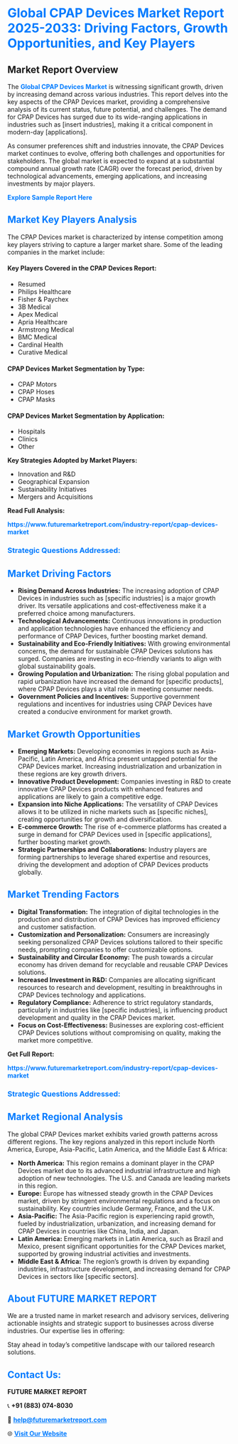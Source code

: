 <h1 style="color: #007BFF;">Global CPAP Devices Market Report 2025-2033: Driving Factors, Growth Opportunities, and Key Players</h1>

<section id="overview">
<h2>Market Report Overview</h2>
<p>The <a href="https://www.futuremarketreport.com/industry-report/cpap-devices-market" style="color: #007BFF; text-decoration: none;"><strong>Global CPAP Devices Market</strong></a> is witnessing significant growth, driven by increasing demand across various industries. This report delves into the key aspects of the CPAP Devices market, providing a comprehensive analysis of its current status, future potential, and challenges. The demand for CPAP Devices has surged due to its wide-ranging applications in industries such as [insert industries], making it a critical component in modern-day [applications].</p>
<p>As consumer preferences shift and industries innovate, the CPAP Devices market continues to evolve, offering both challenges and opportunities for stakeholders. The global market is expected to expand at a substantial compound annual growth rate (CAGR) over the forecast period, driven by technological advancements, emerging applications, and increasing investments by major players.</p>
</section>

<section id="overview">
<p><a href="https://www.futuremarketreport.com/request-sample/reportId=89467" style="color: #007BFF; text-decoration: none;"><strong>Explore Sample Report Here</strong></a></p>
</section>

<section id="key-players">
<h2 style="color: #007BFF;">Market Key Players Analysis</h2>
<p>The CPAP Devices market is characterized by intense competition among key players striving to capture a larger market share. Some of the leading companies in the market include:</p>
<h4>Key Players Covered in the CPAP Devices Report:</h4>
<ul><li>Resumed</li><li>Philips Healthcare</li><li>Fisher &amp; Paychex</li><li>3B Medical</li><li>Apex Medical</li><li>Apria Healthcare</li><li>Armstrong Medical</li><li>BMC Medical</li><li>Cardinal Health</li><li>Curative Medical</li></ul>
<h4>CPAP Devices Market Segmentation by Type:</h4>
<ul><li>CPAP Motors</li><li>CPAP Hoses</li><li>CPAP Masks</li></ul>

<h4>CPAP Devices Market Segmentation by Application:</h4>
<ul><li>Hospitals</li><li>Clinics</li><li>Other</li></ul>
<p><strong>Key Strategies Adopted by Market Players:</strong></p>
<ul>
<li>Innovation and R&D</li>
<li>Geographical Expansion</li>
<li>Sustainability Initiatives</li>
<li>Mergers and Acquisitions</li>
</ul>
</section>

<section>
<p><strong>Read Full Analysis: </strong></p><a href="https://www.futuremarketreport.com/industry-report/cpap-devices-market" style="color: #007BFF; text-decoration: none;"><strong>https://www.futuremarketreport.com/industry-report/cpap-devices-market</strong></a>
<h3 style="color: #007BFF;">Strategic Questions Addressed:</h3>
</section>

<section id="driving-factors">
<h2 style="color: #007BFF;">Market Driving Factors</h2>
<ul>
<li><strong>Rising Demand Across Industries:</strong> The increasing adoption of CPAP Devices in industries such as [specific industries] is a major growth driver. Its versatile applications and cost-effectiveness make it a preferred choice among manufacturers.</li>
<li><strong>Technological Advancements:</strong> Continuous innovations in production and application technologies have enhanced the efficiency and performance of CPAP Devices, further boosting market demand.</li>
<li><strong>Sustainability and Eco-Friendly Initiatives:</strong> With growing environmental concerns, the demand for sustainable CPAP Devices solutions has surged. Companies are investing in eco-friendly variants to align with global sustainability goals.</li>
<li><strong>Growing Population and Urbanization:</strong> The rising global population and rapid urbanization have increased the demand for [specific products], where CPAP Devices plays a vital role in meeting consumer needs.</li>
<li><strong>Government Policies and Incentives:</strong> Supportive government regulations and incentives for industries using CPAP Devices have created a conducive environment for market growth.</li>
</ul>
</section>

<section id="growth-opportunities">
<h2 style="color: #007BFF;">Market Growth Opportunities</h2>
<ul>
<li><strong>Emerging Markets:</strong> Developing economies in regions such as Asia-Pacific, Latin America, and Africa present untapped potential for the CPAP Devices market. Increasing industrialization and urbanization in these regions are key growth drivers.</li>
<li><strong>Innovative Product Development:</strong> Companies investing in R&D to create innovative CPAP Devices products with enhanced features and applications are likely to gain a competitive edge.</li>
<li><strong>Expansion into Niche Applications:</strong> The versatility of CPAP Devices allows it to be utilized in niche markets such as [specific niches], creating opportunities for growth and diversification.</li>
<li><strong>E-commerce Growth:</strong> The rise of e-commerce platforms has created a surge in demand for CPAP Devices used in [specific applications], further boosting market growth.</li>
<li><strong>Strategic Partnerships and Collaborations:</strong> Industry players are forming partnerships to leverage shared expertise and resources, driving the development and adoption of CPAP Devices products globally.</li>
</ul>
</section>

<section id="trending-factors">
<h2 style="color: #007BFF;">Market Trending Factors</h2>
<ul>
<li><strong>Digital Transformation:</strong> The integration of digital technologies in the production and distribution of CPAP Devices has improved efficiency and customer satisfaction.</li>
<li><strong>Customization and Personalization:</strong> Consumers are increasingly seeking personalized CPAP Devices solutions tailored to their specific needs, prompting companies to offer customizable options.</li>
<li><strong>Sustainability and Circular Economy:</strong> The push towards a circular economy has driven demand for recyclable and reusable CPAP Devices solutions.</li>
<li><strong>Increased Investment in R&D:</strong> Companies are allocating significant resources to research and development, resulting in breakthroughs in CPAP Devices technology and applications.</li>
<li><strong>Regulatory Compliance:</strong> Adherence to strict regulatory standards, particularly in industries like [specific industries], is influencing product development and quality in the CPAP Devices market.</li>
<li><strong>Focus on Cost-Effectiveness:</strong> Businesses are exploring cost-efficient CPAP Devices solutions without compromising on quality, making the market more competitive.</li>
</ul>
</section>

<section>
<p><strong>Get Full Report: </strong></p><a href="https://www.futuremarketreport.com/industry-report/cpap-devices-market" style="color: #007BFF; text-decoration: none;"><strong>https://www.futuremarketreport.com/industry-report/cpap-devices-market</strong></a>
<h3 style="color: #007BFF;">Strategic Questions Addressed:</h3>
</section>


<section id="regional-analysis">
<h2 style="color: #007BFF;">Market Regional Analysis</h2>
<p>The global CPAP Devices market exhibits varied growth patterns across different regions. The key regions analyzed in this report include North America, Europe, Asia-Pacific, Latin America, and the Middle East & Africa:</p>
<ul>
<li><strong>North America:</strong> This region remains a dominant player in the CPAP Devices market due to its advanced industrial infrastructure and high adoption of new technologies. The U.S. and Canada are leading markets in this region.</li>
<li><strong>Europe:</strong> Europe has witnessed steady growth in the CPAP Devices market, driven by stringent environmental regulations and a focus on sustainability. Key countries include Germany, France, and the U.K.</li>
<li><strong>Asia-Pacific:</strong> The Asia-Pacific region is experiencing rapid growth, fueled by industrialization, urbanization, and increasing demand for CPAP Devices in countries like China, India, and Japan.</li>
<li><strong>Latin America:</strong> Emerging markets in Latin America, such as Brazil and Mexico, present significant opportunities for the CPAP Devices market, supported by growing industrial activities and investments.</li>
<li><strong>Middle East & Africa:</strong> The region’s growth is driven by expanding industries, infrastructure development, and increasing demand for CPAP Devices in sectors like [specific sectors].</li>
</ul>
</section>

<footer>
<h2 style="color: #007BFF;">About FUTURE MARKET REPORT</h2>
<p>We are a trusted name in market research and advisory services, delivering actionable insights and strategic support to businesses across diverse industries. Our expertise lies in offering:</p>

<p>Stay ahead in today’s competitive landscape with our tailored research solutions.</p>

<h2 style="color: #007BFF;">Contact Us:</h2>
<p><strong>FUTURE MARKET REPORT</strong></p>
<p>📞 <strong>+91 (883) 074-8030</strong></p>
<p>📧 <strong><a href="mailto:help@futuremarketreport.com" style="color: #007BFF;">help@futuremarketreport.com</a></strong></p>
<p>🌐 <strong><a href="https://www.futuremarketreport.com/" style="color: #007BFF;">Visit Our Website</a></strong></p>
</footer>